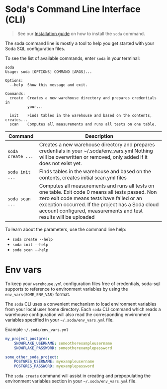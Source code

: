 # Soda's Command Line Interface (CLI)

> See our [Installation guide](installation.md) on how to install the `soda` command.

The soda command line is mostly a tool to help you get started with
your Soda SQL configuration files.

To see the list of available commands, enter `soda` in your terminal:

```
soda
Usage: soda [OPTIONS] COMMAND [ARGS]...

Options:
  --help  Show this message and exit.

Commands:
  create  Creates a new warehouse directory and prepares credentials in
          your...

  init    Finds tables in the warehouse and based on the contents, creates...
  scan    Computes all measurements and runs all tests on one table.
```

| Command | Description |
| ------- | ----------- |
| `soda create ...` | Creates a new warehouse directory and prepares credentials in your ~/.soda/env_vars.yml Nothing will be overwritten or removed, only added if it does not exist yet. |
| `soda init ...` | Finds tables in the warehouse and based on the contents, creates initial scan.yml files |
| `soda scan ...` | Computes all measurements and runs all tests on one table.  Exit code 0 means all tests passed. Non zero exit code means tests have failed or an exception occurred. If the project has a Soda cloud account configured, measurements and test results will be uploaded |

To learn about the parameters, use the command line help:
* `soda create --help`
* `soda init --help`
* `soda scan --help`

# Env vars

To keep your `warehouse.yml` configuration files free of credentials, soda-sql
supports to reference to environment variables by using the `env_vars(SOME_ENV_VAR)` format.

The `soda` CLI uses a convenient mechanism to load environment variables from your local
user home directory.  Each `soda` CLI command which reads a warehouse configuration will
also read the corresponding environment variables specified in your
`~/.soda/env_vars.yml` file.

Example `~/.soda/env_vars.yml`
```yaml
my_project_postgres:
    SNOWFLAKE_USERNAME: someotherexampleusername
    SNOWFLAKE_PASSWORD: someotherexamplepassword

some_other_soda_project:
    POSTGRES_USERNAME: myexampleusername
    POSTGRES_PASSWORD: myexamplepassword
```

The `soda create` command will assist in creating and prepopulating the
environment variables section in your `~/.soda/env_vars.yml` file.
